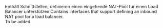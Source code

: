 <Namespace Name="Microsoft.Azure.Management.Network.Fluent.LoadBalancerInboundNatPool.Definition">
  <Docs>
    <summary><span data-ttu-id="824c4-101">Enthält Schnittstellen, definieren einen eingehende NAT-Pool für einen Load Balancer unterstützen.</span><span class="sxs-lookup"><span data-stu-id="824c4-101">Contains interfaces that support defining an inbound NAT pool for a load balancer.</span></span></summary> 
    <remarks>To be added.</remarks>
  </Docs>
</Namespace>
